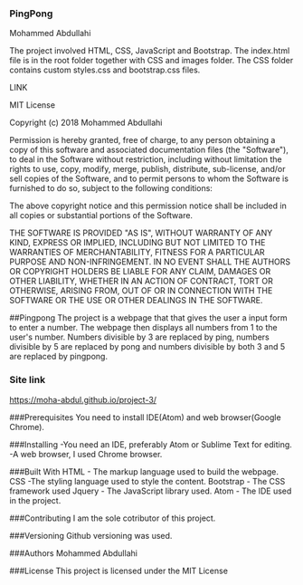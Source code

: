 ### PingPong

Mohammed Abdullahi



The project involved HTML, CSS, JavaScript and Bootstrap. The index.html file is in the root folder together with CSS and images folder. The CSS folder contains custom styles.css and bootstrap.css files.

LINK

MIT License

Copyright (c) 2018 Mohammed Abdullahi

Permission is hereby granted, free of charge, to any person obtaining a copy of this software and associated documentation files (the "Software"), to deal in the Software without restriction, including without limitation the rights to use, copy, modify, merge, publish, distribute, sub-license, and/or sell copies of the Software, and to permit persons to whom the Software is furnished to do so, subject to the following conditions:

The above copyright notice and this permission notice shall be included in all copies or substantial portions of the Software.

THE SOFTWARE IS PROVIDED "AS IS", WITHOUT WARRANTY OF ANY KIND, EXPRESS OR IMPLIED, INCLUDING BUT NOT LIMITED TO THE WARRANTIES OF MERCHANTABILITY, FITNESS FOR A PARTICULAR PURPOSE AND NON-INFRINGEMENT. IN NO EVENT SHALL THE AUTHORS OR COPYRIGHT HOLDERS BE LIABLE FOR ANY CLAIM, DAMAGES OR OTHER LIABILITY, WHETHER IN AN ACTION OF CONTRACT, TORT OR OTHERWISE, ARISING FROM, OUT OF OR IN CONNECTION WITH THE SOFTWARE OR THE USE OR OTHER DEALINGS IN THE SOFTWARE.

##Pingpong
The project is a webpage that that gives the user a input form to enter a number. The webpage then displays all numbers from 1 to the user's number. Numbers divisible by 3 are replaced by ping, numbers divisible by 5 are replaced by pong and numbers divisible by both 3 and 5 are replaced by pingpong.

### Site link

https://moha-abdul.github.io/project-3/

###Prerequisites
You need to install IDE(Atom) and web browser(Google Chrome).

###Installing
-You need an IDE, preferably Atom or Sublime Text for editing.
-A web browser, I used Chrome browser.


###Built With
HTML - The markup language used to build the webpage.
CSS -The styling language used to style the content.
Bootstrap - The CSS framework used
Jquery - The JavaScript library used.
Atom - The IDE used in the project.

###Contributing
I am the sole cotributor of this project.

###Versioning
Github versioning was used.

###Authors
Mohammed Abdullahi

###License
This project is licensed under the MIT License
